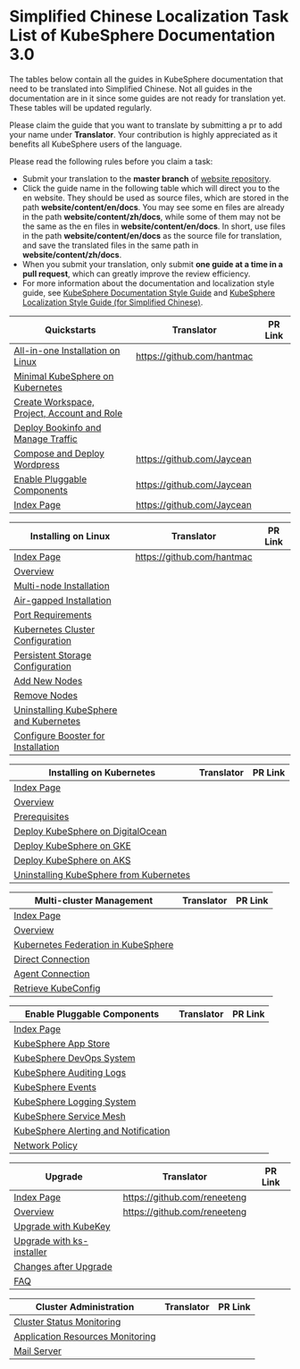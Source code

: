 # Simplified Chinese Localization Task List of KubeSphere Documentation 3.0 

The tables below contain all the guides in KubeSphere documentation that need to be translated into Simplified Chinese. Not all guides in the documentation are in it since some guides are not ready for translation yet. These tables will be updated regularly.

Please claim the guide that you want to translate by submitting a pr to add your name under **Translator**. Your contribution is highly appreciated as it benefits all KubeSphere users of the language.

Please read the following rules before you claim a task:

- Submit your translation to the **master branch** of [website repository](https://github.com/kubesphere/website).
- Click the guide name in the following table which will direct you to the en website. They should be used as source files, which are stored in the path **website/content/en/docs**. You may see some en files are already in the path **website/content/zh/docs**, while some of them may not be the same as the en files in **website/content/en/docs**. In short, use files in the path **website/content/en/docs** as the source file for translation, and save the translated files in the same path in **website/content/zh/docs**.
- When you submit your translation, only submit **one guide at a time in a pull request**, which can greatly improve the review efficiency.
- For more information about the documentation and localization style guide, see [KubeSphere Documentation Style Guide](https://github.com/kubesphere/website/blob/master/KubeSphere%20Documentation%20Style%20Guide.md) and [KubeSphere Localization Style Guide (for Simplified Chinese)](https://github.com/kubesphere/website/blob/master/localization_style_guides/KubeSphere%20Localization%20Style%20Guide%20(for%20Simplified%20Chinese).md).

| Quickstarts                                                  | Translator | PR Link |
| ------------------------------------------------------------ | ---------- | ------- |
| [All-in-one Installation on Linux](https://kubesphere.io/docs/quick-start/all-in-one-on-linux/) |  https://github.com/hantmac |         |
| [Minimal KubeSphere on Kubernetes](https://kubesphere.io/docs/quick-start/minimal-kubesphere-on-k8s/) |            |         |
| [Create Workspace, Project, Account and Role](https://kubesphere.io/docs/quick-start/create-workspace-and-project/) |            |         |
| [Deploy Bookinfo and Manage Traffic](https://kubesphere.io/docs/quick-start/deploy-bookinfo-to-k8s/) |            |         |
| [Compose and Deploy Wordpress](https://kubesphere.io/docs/quick-start/wordpress-deployment/) |  https://github.com/Jaycean |         |
| [Enable Pluggable Components](https://kubesphere.io/docs/quick-start/enable-pluggable-components/) |  https://github.com/Jaycean |         |
| [Index Page](https://kubesphere.io/docs/quick-start/)        |  https://github.com/Jaycean |         |

| Installing on Linux                                          | Translator | PR Link |
| ------------------------------------------------------------ | ---------- | ------- |
| [Index Page](https://kubesphere.io/docs/installing-on-linux/) |  https://github.com/hantmac |         |
| [Overview](https://kubesphere.io/docs/installing-on-linux/introduction/intro/) |            |         |
| [Multi-node Installation](https://kubesphere.io/docs/installing-on-linux/introduction/multioverview/) |            |         |
| [Air-gapped Installation](https://kubesphere.io/docs/installing-on-linux/introduction/air-gapped-installation/) |            |         |
| [Port Requirements](https://kubesphere.io/docs/installing-on-linux/introduction/port-firewall/) |            |         |
| [Kubernetes Cluster Configuration](https://kubesphere.io/docs/installing-on-linux/introduction/vars/) |            |         |
| [Persistent Storage Configuration](https://kubesphere.io/docs/installing-on-linux/introduction/storage-configuration/) |            |         |
| [Add New Nodes](https://kubesphere.io/docs/installing-on-linux/cluster-operation/add-new-nodes/) |            |         |
| [Remove Nodes](https://kubesphere.io/docs/installing-on-linux/cluster-operation/remove-nodes/) |            |         |
| [Uninstalling KubeSphere and Kubernetes](https://kubesphere.io/docs/installing-on-linux/uninstalling/uninstalling-kubesphere-and-kubernetes/) |            |         |
| [Configure Booster for Installation](https://kubesphere.io/docs/installing-on-linux/faq/configure-booster/) |            |         |

| Installing on Kubernetes                                     | Translator | PR Link |
| ------------------------------------------------------------ | ---------- | ------- |
| [Index Page](https://kubesphere.io/docs/installing-on-kubernetes/) |            |         |
| [Overview](https://kubesphere.io/docs/installing-on-kubernetes/introduction/overview/) |            |         |
| [Prerequisites](https://kubesphere.io/docs/installing-on-kubernetes/introduction/prerequisites/) |            |         |
| [Deploy KubeSphere on DigitalOcean](https://kubesphere.io/docs/installing-on-kubernetes/hosted-kubernetes/install-kubesphere-on-do/) |            |         |
| [Deploy KubeSphere on GKE](https://kubesphere.io/docs/installing-on-kubernetes/hosted-kubernetes/install-kubesphere-on-gke/) |            |         |
| [Deploy KubeSphere on AKS](https://kubesphere.io/docs/installing-on-kubernetes/hosted-kubernetes/install-kubesphere-on-aks/) |            |         |
| [Uninstalling KubeSphere from Kubernetes](https://kubesphere.io/docs/installing-on-kubernetes/uninstalling/uninstalling-kubesphere-from-k8s/) |            |         |

| Multi-cluster Management                                     | Translator | PR Link |
| ------------------------------------------------------------ | ---------- | ------- |
| [Index Page](https://kubesphere.io/docs/multicluster-management/) |            |         |
| [Overview](https://kubesphere.io/docs/multicluster-management/introduction/overview/) |            |         |
| [Kubernetes Federation in KubeSphere](https://kubesphere.io/docs/multicluster-management/introduction/kubefed-in-kubesphere/) |            |         |
| [Direct Connection](https://kubesphere.io/docs/multicluster-management/enable-multicluster/direct-connection/) |            |         |
| [Agent Connection](https://kubesphere.io/docs/multicluster-management/enable-multicluster/agent-connection/) |            |         |
| [Retrieve KubeConfig](https://kubesphere.io/docs/multicluster-management/enable-multicluster/retrieve-kubeconfig/) |            |         |

| Enable Pluggable Components                                  | Translator | PR Link |
| ------------------------------------------------------------ | ---------- | ------- |
| [Index Page](https://kubesphere.io/docs/pluggable-components/) |            |         |
| [KubeSphere App Store](https://kubesphere.io/docs/pluggable-components/app-store/) |            |         |
| [KubeSphere DevOps System](https://kubesphere.io/docs/pluggable-components/devops/) |            |         |
| [KubeSphere Auditing Logs](https://kubesphere.io/docs/pluggable-components/auditing-logs/) |            |         |
| [KubeSphere Events](https://kubesphere.io/docs/pluggable-components/events/) |            |         |
| [KubeSphere Logging System](https://kubesphere.io/docs/pluggable-components/logging/) |            |         |
| [KubeSphere Service Mesh](https://kubesphere.io/docs/pluggable-components/service-mesh/) |            |         |
| [KubeSphere Alerting and Notification](https://kubesphere.io/docs/pluggable-components/alerting-notification/) |            |         |
| [Network Policy](https://kubesphere.io/docs/pluggable-components/network-policy/) |            |         |

| Upgrade                                                      | Translator | PR Link |
| ------------------------------------------------------------ | ---------- | ------- |
| [Index Page](https://kubesphere.io/docs/upgrade/)            | https://github.com/reneeteng           |         |
| [Overview](https://kubesphere.io/docs/upgrade/upgrade-overview/) | https://github.com/reneeteng         |         |
| [Upgrade with KubeKey](https://kubesphere.io/docs/upgrade/upgrade-with-kubekey/) |            |         |
| [Upgrade with ks-installer](https://kubesphere.io/docs/upgrade/upgrade-with-ks-installer/) |            |         |
| [Changes after Upgrade](https://kubesphere.io/docs/upgrade/what-changed/) |            |         |
| [FAQ](https://kubesphere.io/docs/upgrade/upgrade-faq/)       |            |         |

| Cluster Administration                                       | Translator | PR Link |
| ------------------------------------------------------------ | ---------- | ------- |
| [Cluster Status Monitoring](https://kubesphere.io/docs/cluster-administration/cluster-status-monitoring/) |            |         |
| [Application Resources Monitoring](https://kubesphere.io/docs/cluster-administration/application-resources-monitoring/) |            |         |
| [Mail Server](https://kubesphere.io/docs/cluster-administration/cluster-settings/mail-server/) |            |         |